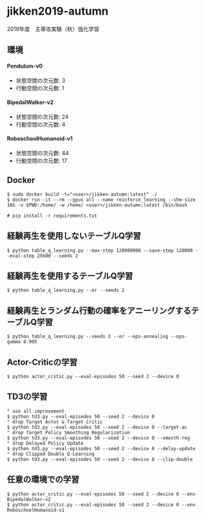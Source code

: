 # jikken2019-autumn
2019年度　主専攻実験（秋）強化学習

## 環境
#### Pendulum-v0
- 状態空間の次元数: 3
- 行動空間の次元数: 1
#### BipedalWalker-v2
- 状態空間の次元数: 24
- 行動空間の次元数: 4
#### RoboschoolHumanoid-v1
- 状態空間の次元数: 44
- 行動空間の次元数: 17

## Docker
```
$ sudo docker build -t="<user>/jikken-autumn:latest" ./
$ docker run -it --rm --gpus all --name reinforce_learning --shm-size 16G -v $PWD:/home/ -w /home/ <user>/jikken-autumn:latest /bin/bash

# pip install -r requirements.txt
```

## 経験再生を使用しないテーブルQ学習
```shell
$ python table_q_learning.py --max-step 128000000 --save-step 128000 --eval-step 25600 --seeds 2
```

## 経験再生を使用するテーブルQ学習
```shell
$ python table_q_learning.py --er --seeds 2
```
## 経験再生とランダム行動の確率をアニーリングするテーブルQ学習
```shell
$ python table_q_learning.py --seeds 2 --er --eps-annealing --eps-gamma 0.995
```

## Actor-Criticの学習
```
$ python actor_critic.py --eval-episodes 50 --seed 2 --device 0
```

## TD3の学習
```
" use all improvement
$ python td3.py --eval-episodes 50 --seed 2 --device 0
" drop Target Actor & Target Critic
$ python td3.py --eval-episodes 50 --seed 2 --device 0 --target-ac
" drop Target Policy Smoothing Regularization
$ python td3.py --eval-episodes 50 --seed 2 --device 0 --smooth-reg
" drop Delayed Policy Update
$ python td3.py --eval-episodes 50 --seed 2 --device 0 --delay-update
" drop Clipped Double Q-Learning 
$ python td3.py --eval-episodes 50 --seed 2 --device 0 --clip-double
```

## 任意の環境での学習
```shell
$ python actor_critic.py --eval-episodes 50 --seed 2 --device 0 --env BipedalWalker-v2
$ python actor_critic.py --eval-episodes 50 --seed 2 --device 0 --env RoboschoolHumanoid-v1
```